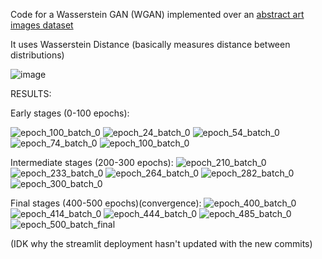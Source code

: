 Code for a Wasserstein GAN (WGAN) implemented over an [abstract art images dataset](https://www.kaggle.com/datasets/bryanb/abstract-art-gallery) 


It uses Wasserstein Distance (basically measures distance between distributions)

![image](https://github.com/user-attachments/assets/455a2008-17d5-4395-ab64-2fbde7d65322)


RESULTS:

Early stages (0-100 epochs):

![epoch_100_batch_0](https://github.com/user-attachments/assets/707f4fb5-179d-4c10-9d2d-e6bdbc5f1099)
![epoch_24_batch_0](https://github.com/user-attachments/assets/bba64e72-d276-417d-b243-d40a62f6cc7d)
![epoch_54_batch_0](https://github.com/user-attachments/assets/d4f57b20-7df3-4484-b35b-27183ce4b68b)
![epoch_74_batch_0](https://github.com/user-attachments/assets/f03b1cfd-bf30-42fd-96e8-faa920e3c228)
![epoch_100_batch_0](https://github.com/user-attachments/assets/2c3c5d43-06cc-4dea-889f-2102efa23bf8)



Intermediate stages (200-300 epochs):
![epoch_210_batch_0](https://github.com/user-attachments/assets/18f42df3-fd4b-4150-aac5-4764416fdc66)
![epoch_233_batch_0](https://github.com/user-attachments/assets/dbd148dd-f5dc-4b50-b9ec-4235c2c0aa26)
![epoch_264_batch_0](https://github.com/user-attachments/assets/598ac8d5-e561-468f-a20b-ee782c4ff463)
![epoch_282_batch_0](https://github.com/user-attachments/assets/6cfb22fe-bb9e-40a4-af00-005c83bc9c02)
![epoch_300_batch_0](https://github.com/user-attachments/assets/3961b005-a8d6-49ee-ab07-cfaa330d36d7)



Final stages (400-500 epochs)(convergence):
![epoch_400_batch_0](https://github.com/user-attachments/assets/c8d84186-dd50-4c10-997c-e6b31325b968)
![epoch_414_batch_0](https://github.com/user-attachments/assets/9c16071f-1809-4bf0-9441-a3568e08a885)
![epoch_444_batch_0](https://github.com/user-attachments/assets/0642308e-52e1-4079-bc02-eb258579b18e)
![epoch_485_batch_0](https://github.com/user-attachments/assets/a57c393e-f3dc-4a55-ac60-07adde23d13b)
![epoch_500_batch_final](https://github.com/user-attachments/assets/f9f279a3-72c4-44b5-87c8-9aa63984d9ec)


(IDK why the streamlit deployment hasn't updated with the new commits)

